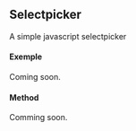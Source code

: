 ## Selectpicker

A simple javascript selectpicker

#### Exemple

Coming soon.

#### Method

Comming soon.
